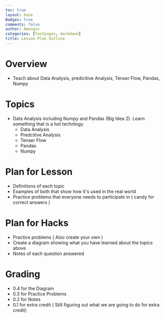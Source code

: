 ```yaml
---
toc: true
layout: base
Badges: true
comments: false
author: Amongus
categories: [fastpages, markdown]
title: Lesson Plan Outline
---
```


# Overview 

- Teach about Data Analysis, predicitive Analysis, Tenser Flow, Pandas, Numpy

# Topics

- Data Analysis including Numpy and Pandas (Big Idea 2). Learn something that is a hot technlogy.
    - Data Analysis
    - Predcitive Analysis
    - Tenser Flow
    - Pandas
    - Numpy

# Plan for Lesson

- Definitions of each topic
- Examples of both that show how it's used in the real world
- Practice problems that everyone needs to participate in 
( candy for correct answers )

# Plan for Hacks

- Practice problems ( Also create your own )
- Create a diagram showing what you have learned about the topics above
- Notes of each question answered

# Grading 

- 0.4 for the Diagram
- 0.3 for Practice Problems
- 0.2 for Notes
- 0.1 for extra credit 
( Still figuring out what we are going to do for extra credit)
